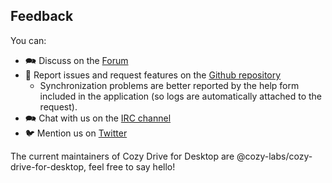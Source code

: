 ## Feedback

You can:

- 🗪 Discuss on the [Forum](https://forum.cozy.io)
- 🐛 Report issues and request features on the [Github repository](https://github.com/cozy-labs/cozy-desktop/issues)
    - Synchronization problems are better reported by the help form included in the application (so logs are automatically attached to the request).
- 🗪 Chat with us on the [IRC channel](https://webchat.freenode.net/?channels=cozycloud)
- 🐦 Mention us on [Twitter](https://twitter.com/mycozycloud)

The current maintainers of Cozy Drive for Desktop are @cozy-labs/cozy-drive-for-desktop, feel free to say hello!
